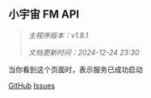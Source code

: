 ## 小宇宙 FM API

> _主程序版本：v1.8.1_
>
> _文档更新时间：2024-12-24 23:30_

当你看到这个页面时，表示服务已成功启动

[GitHub](https://github.com/ultrazg/xyz) [Issues](https://github.com/ultrazg/xyz/issues)
